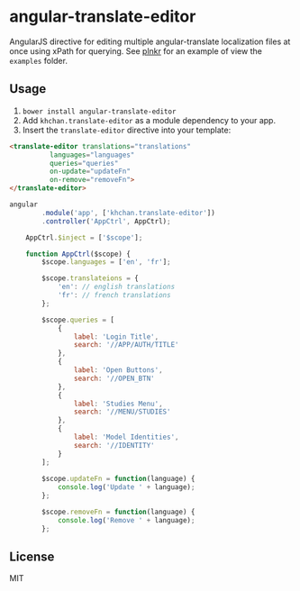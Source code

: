 # angular-translate-editor

AngularJS directive for editing multiple angular-translate localization files at once using xPath for querying.
See [plnkr](http://embed.plnkr.co/ku0p7vRdXx4fu1u6xclQ/preview) for an example of view the `examples` folder.

## Usage
1. `bower install angular-translate-editor`
2. Add `khchan.translate-editor` as a module dependency to your app.
3. Insert the `translate-editor` directive into your template:

```html
<translate-editor translations="translations" 
		  languages="languages" 
		  queries="queries"
		  on-update="updateFn"
		  on-remove="removeFn">
</translate-editor>
```

```javascript
angular
		.module('app', ['khchan.translate-editor'])
		.controller('AppCtrl', AppCtrl);

	AppCtrl.$inject = ['$scope'];

	function AppCtrl($scope) {
		$scope.languages = ['en', 'fr'];

		$scope.translateions = {
			'en': // english translations
			'fr': // french translations
		};

		$scope.queries = [
			{
				label: 'Login Title',
				search: '//APP/AUTH/TITLE'
			},
			{
				label: 'Open Buttons',
				search: '//OPEN_BTN'
			},
			{
				label: 'Studies Menu',
				search: '//MENU/STUDIES'
			},
			{
				label: 'Model Identities',
				search: '//IDENTITY'
			}
		];
		
		$scope.updateFn = function(language) {
			console.log('Update ' + language);
		};

		$scope.removeFn = function(language) {
			console.log('Remove ' + language);
		};
```

## License
MIT
